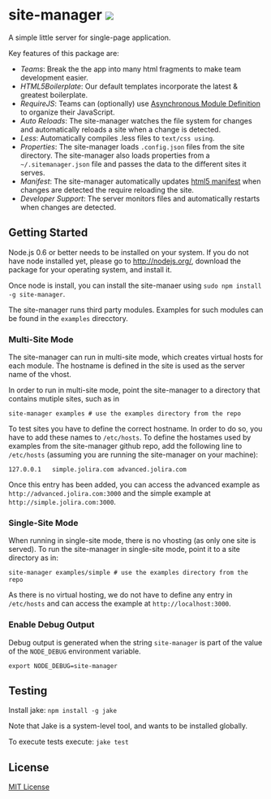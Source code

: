 site-manager [<img src="https://secure.travis-ci.org/jolira/site-manager.png" />](http://travis-ci.org/#!/jolira/site-manager)
========================================

A simple little server for single-page application.

Key features of this package are:

* _Teams_: Break the the app into many html fragments to make team development easier.
* _HTML5Boilerplate_: Our default templates incorporate the latest & greatest boilerplate.
* _RequireJS_: Teams can (optionally) use [Asynchronous Module Definition](https://github.com/amdjs/amdjs-api/wiki/AMD)
  to organize their JavaScript.
* _Auto Reloads_: The site-manager watches the file system for changes and automatically reloads a site when a
  change is detected.
* _Less_: Automatically compiles .less files to ``text/css using``.
* _Properties_: The site-manager loads ``.config.json`` files from the site directory. The site-manager also loads
  properties from a ``~/.sitemanager.json`` file and passes the data to the different sites it serves.
* _Manifest_: The site-manager automatically updates [html5
  manifest](http://www.html5rocks.com/en/tutorials/appcache/beginner/) when changes are detected the require reloading
  the site.
* _Developer Support_: The server monitors files and automatically restarts when changes are detected.

Getting Started
-----------------

Node.js 0.6 or better needs to be installed on your system. If you do not have node installed yet, please go to
http://nodejs.org/, download the package for your operating system, and install it.

Once node is install, you can install the site-manaer using `sudo npm install -g site-manager`.

The site-manager runs third party modules. Examples for such modules can be found in the `examples` direcctory.

### Multi-Site Mode

The site-manager can run in multi-site mode, which creates virtual hosts for each module. The hostname is defined in
the site is used as the server name of the vhost.

In order to run in multi-site mode, point the site-manager to a directory that contains mutiple sites, such as in

```
site-manager examples # use the examples directory from the repo
```

To test sites you have to define the correct hostname. In order to do so, you have to add these names to `/etc/hosts`.
To define the hostames used by examples from the site-manager github repo, add the following line to `/etc/hosts`
(assuming you are running the site-manager on your machine):

```
127.0.0.1	simple.jolira.com advanced.jolira.com
```

Once this entry has been added, you can access the advanced example as `http://advanced.jolira.com:3000` and the simple
example at `http://simple.jolira.com:3000`.

### Single-Site Mode

When running in single-site mode, there is no vhosting (as only one site is served). To run the site-manager in
single-site mode, point it to a site directory as in:

```
site-manager examples/simple # use the examples directory from the repo
```

As there is no virtual hosting, we do not have to define any entry in `/etc/hosts` and can access the example at
`http://localhost:3000`.

### Enable Debug Output

Debug output is generated when the string `site-manager` is part of the value of the ``NODE_DEBUG`` environment
variable.

```
export NODE_DEBUG=site-manager
```

Testing
-----------------

Install jake: `npm install -g jake`

Note that Jake is a system-level tool, and wants to be installed globally.

To execute tests execute: `jake test`

License
-----------------

[MIT License](https://raw.github.com/jolira/site-manager/master/LICENSE.txt)

